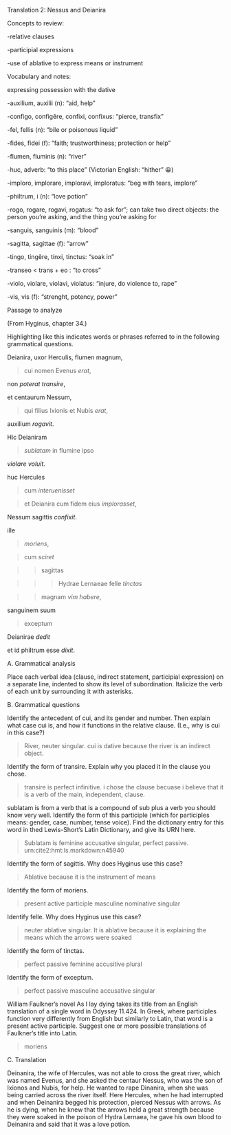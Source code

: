 Translation 2: Nessus and Deianira



Concepts to review:

-relative clauses

-participial expressions

-use of ablative to express means or instrument



Vocabulary and notes:

expressing possession with the dative


-auxilium, auxilii (n): “aid, help”

-configo, configĕre, confixi, confixus: “pierce, transfix”

-fel, fellis (n): “bile or poisonous liquid”

-fides, fidei (f): “faith; trustworthiness; protection or help”

-flumen, fluminis (n): “river”

-huc, adverb: “to this place” (Victorian English: “hither” 😀)

-imploro, implorare, imploravi, imploratus: “beg with tears, implore”

-philtrum, i (n): “love potion”

-rogo, rogare, rogavi, rogatus: “to ask for”; can take two direct objects: the person you’re asking, and the thing you’re asking for

-sanguis, sanguinis (m): “blood”

-sagitta, sagittae (f): “arrow”

-tingo, tingĕre, tinxi, tinctus: “soak in”

-transeo < trans + eo : “to cross”

-violo, violare, violavi, violatus: “injure, do violence to, rape”

-vis, vis (f): “strenght, potency, power”




Passage to analyze

(From Hyginus, chapter 34.)


Highlighting like this indicates words or phrases referred to in the following grammatical questions.

Deianira, uxor Herculis, flumen magnum, 

>cui nomen Evenus *erat*,

non *poterat transire*, 

et centaurum Nessum, 

>qui filius Ixionis et Nubis *erat*, 

auxilium *rogavit*. 

Hic Deianiram 

>*sublatam* in flumine ipso 

*violare voluit*. 

huc Hercules 

>cum *interuenisset* 

>et Deianira cum fidem eius *implorasset*, 

Nessum sagittis *confixit*.

ille 

>*moriens*, 

>cum *sciret* 

>>sagittas

>>>Hydrae Lernaeae felle *tinctas* 

>>magnam *vim habere*, 

sanguinem suum 

>exceptum 

Deianirae *dedit*

et id philtrum esse *dixit*.




A. Grammatical analysis

Place each verbal idea (clause, indirect statement, participial expression) on a separate line, indented to show its level of subordination. Italicize the verb of each unit by surrounding it with asterisks.




B. Grammatical questions

Identify the antecedent of cui, and its gender and number. Then explain what case cui is, and how it functions in the relative clause. (I.e., why is cui in this case?)

> River, neuter singular. cui is dative because the river is an indirect object.

Identify the form of transire. Explain why you placed it in the clause you chose.

> transire is perfect infinitive. i chose the clause becuase i believe that it is a verb of the main, independent, clause.

sublatam is from a verb that is a compound of sub plus a verb you should know very well. Identify the form of this participle (which for participles means: gender, case, number, tense voice). Find the dictionary entry for this word in thed Lewis-Short’s Latin Dictionary, and give its URN here.

> Sublatam is feminine accusative singular, perfect passive. urn:cite2:hmt:ls.markdown:n45940

Identify the form of sagittis. Why does Hyginus use this case?

> Ablative because it is the instrument of means

Identify the form of moriens.

> present active participle masculine nominative singular

Identify felle. Why does Hyginus use this case?

> neuter ablative singular. It is ablative because it is explaining the means which the arrows were soaked

Identify the form of tinctas.

> perfect passive feminine accusitive plural

Identify the form of exceptum.

> perfect passive masculine accusative singular

William Faulkner’s novel As I lay dying takes its title from an English translation of a single word in Odyssey 11.424. In Greek, where participles function very differently from English but similarly to Latin, that word is a present active participle. Suggest one or more possible translations of Faulkner’s title into Latin.

> moriens




C. Translation


Deinanira, the wife of Hercules, was not able to cross the great river, which was named Evenus, and she asked the centaur Nessus, who was the son of Ixionos and Nubis, for help. He wanted to rape Dinanira, when she was being carried across the river itself. Here Hercules, when he had interrupted and when Deinanira begged his protection, pierced Nessus with arrows. As he is dying, when he knew that the arrows held a great strength because they were soaked in the poison of Hydra Lernaea, he gave his own blood to Deinanira and said that it was a love potion.

